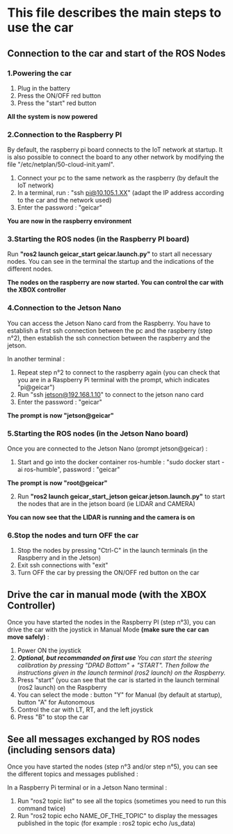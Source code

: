 # This file describes the main steps to use the car

## Connection to the car and start of the ROS Nodes

### 1.Powering the car
1. Plug in the battery
2. Press the ON/OFF red button
3. Press the "start" red button 

**All the system is now powered**

### 2.Connection to the Raspberry PI
By default, the raspberry pi board connects to the IoT network at startup. It is also possible to connect the board to any other network by modifying the file "/etc/netplan/50-cloud-init.yaml".

1. Connect your pc to the same network as the raspberry (by default the IoT network)
2. In a terminal, run : "ssh pi@10.105.1.XX" (adapt the IP address according to the car and the network used)
3. Enter the password : "geicar"

**You are now in the raspberry environment**

### 3.Starting the ROS nodes (in the Raspberry PI board)
Run **"ros2 launch geicar_start geicar.launch.py"** to start all necessary nodes. 
You can see in the terminal the startup and the indications of the different nodes. 

**The nodes on the raspberry are now started. You can control the car with the XBOX controller**

### 4.Connection to the Jetson Nano
You can access the Jetson Nano card from the Raspberry. You have to establish a first ssh connection between the pc and the raspberry (step n°2), then establish the ssh connection between the raspberry and the jetson.

In another terminal :
1. Repeat step n°2 to connect to the raspberry again (you can check that you are in a Raspberry Pi terminal with the prompt, which indicates "pi@geicar")
2. Run "ssh jetson@192.168.1.10" to connect to the jetson nano card 
3. Enter the password : "geicar" 

**The prompt is now "jetson@geicar"**

### 5.Starting the ROS nodes (in the Jetson Nano board)
Once you are connected to the Jetson Nano (prompt jetson@geicar) :

1. Start and go into the docker container ros-humble : "sudo docker start -ai ros-humble", password : "geicar"

**The prompt is now "root@geicar"**

2. Run **"ros2 launch geicar_start_jetson geicar.jetson.launch.py"** to start the nodes that are in the jetson board (ie LIDAR and CAMERA)

**You can now see that the LIDAR is running and the camera is on**

### 6.Stop the nodes and turn OFF the car
1. Stop the nodes by pressing "Ctrl-C" in the launch terminals (in the Raspberry and in the Jetson)
2. Exit ssh connections with "exit"
3. Turn OFF the car by pressing the ON/OFF red button on the car


## Drive the car in manual mode (with the XBOX Controller)
Once you have started the nodes in the Raspberry PI (step n°3), you can drive the car with the joystick in Manual Mode **(make sure the car can move safely)** :

1. Power ON the joystick
2. _**Optional, but recommanded on first use** You can start the steering calibration by pressing "DPAD Bottom" + "START". Then follow the instructions given in the launch terminal (ros2 launch) on the Raspberry._ 
3. Press "start" (you can see that the car is started in the launch terminal (ros2 launch) on the Raspberry
4. You can select the mode : button "Y" for Manual (by default at startup), button "A" for Autonomous
5. Control the car with LT, RT, and the left joystick
6. Press "B" to stop the car

## See all messages exchanged by ROS nodes (including sensors data)
Once you have started the nodes (step n°3 and/or step n°5), you can see the different topics and messages published :

In a Raspberry Pi terminal or in a Jetson Nano terminal :
1. Run "ros2 topic list" to see all the topics (sometimes you need to run this command twice)
2. Run "ros2 topic echo NAME\_OF\_THE\_TOPIC" to display the messages published in the topic (for example : ros2 topic echo /us_data)

